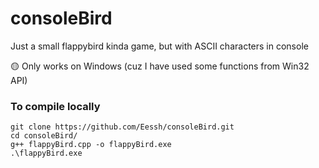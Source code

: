 # consoleBird
Just a small flappybird kinda game, but with ASCII characters in console

:yellow_circle: Only works on Windows (cuz I have used some functions from Win32 API)

### To compile locally
```
git clone https://github.com/Eessh/consoleBird.git
cd consoleBird/
g++ flappyBird.cpp -o flappyBird.exe
.\flappyBird.exe
```
